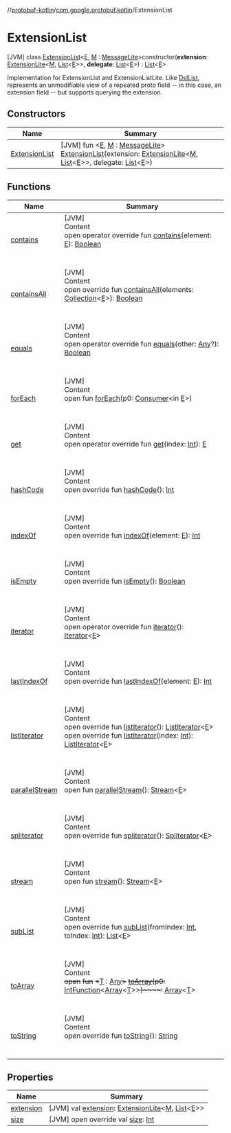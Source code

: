 //[protobuf-kotlin](/reference/kotlin/api-docs/)/[com.google.protobuf.kotlin](/reference/kotlin/api-docs/protobuf-kotlin/com.google.protobuf.kotlin/)/ExtensionList

# ExtensionList

[JVM] class [ExtensionList]()<[E](), [M]() :
[MessageLite](/reference/java/api-docs/com/google/protobuf/MessageLite.html)>constructor(**extension**:
[ExtensionLite](/reference/java/api-docs/com/google/protobuf/ExtensionLite.html)<[M](),
[List](https://kotlinlang.org/api/latest/jvm/stdlib/kotlin.collections/-list/index.html)<[E]()>>,
**delegate**:
[List](https://kotlinlang.org/api/latest/jvm/stdlib/kotlin.collections/-list/index.html)<[E]()>) :
[List](https://kotlinlang.org/api/latest/jvm/stdlib/kotlin.collections/-list/index.html)<[E]()>

Implementation for ExtensionList and ExtensionListLite. Like
[DslList](../-dsl-list/), represents an unmodifiable view of a repeated proto
field -- in this case, an extension field -- but supports querying the
extension.

## Constructors

Name | Summary
--- | ---
[ExtensionList]() | [JVM] fun <[E](), [M]() : [MessageLite](/reference/java/api-docs/com/google/protobuf/MessageLite.html)> [ExtensionList]()(extension: [ExtensionLite](/reference/java/api-docs/com/google/protobuf/ExtensionLite.html)<[M](), [List](https://kotlinlang.org/api/latest/jvm/stdlib/kotlin.collections/-list/index.html)<[E]()\>\>, delegate: [List](https://kotlinlang.org/api/latest/jvm/stdlib/kotlin.collections/-list/index.html)<[E]()>)


## Functions

Name                                                                                                                                                                                                      | Summary
--------------------------------------------------------------------------------------------------------------------------------------------------------------------------------------------------------- | -------
<a name="kotlin.collections/List/contains/#TypeParam(bounds=[kotlin.Any?])/PointingToDeclaration/"></a>[contains](#765883978%2FFunctions%2F-246181541)                                                    | <a name="kotlin.collections/List/contains/#TypeParam(bounds=[kotlin.Any?])/PointingToDeclaration/"></a>[JVM] <br>Content <br>open operator override fun [contains](#765883978%2FFunctions%2F-246181541)(element: [E]()): [Boolean](https://kotlinlang.org/api/latest/jvm/stdlib/kotlin/-boolean/index.html) <br><br><br>
<a name="kotlin.collections/List/containsAll/#kotlin.collections.Collection[TypeParam(bounds=[kotlin.Any?])]/PointingToDeclaration/"></a>[containsAll](#-225903147%2FFunctions%2F-246181541)              | <a name="kotlin.collections/List/containsAll/#kotlin.collections.Collection[TypeParam(bounds=[kotlin.Any?])]/PointingToDeclaration/"></a>[JVM] <br>Content <br>open override fun [containsAll](#-225903147%2FFunctions%2F-246181541)(elements: [Collection](https://kotlinlang.org/api/latest/jvm/stdlib/kotlin.collections/-collection/index.html)<[E]()>): [Boolean](https://kotlinlang.org/api/latest/jvm/stdlib/kotlin/-boolean/index.html) <br><br><br>
<a name="com.google.protobuf.kotlin/ExtensionList/equals/#kotlin.Any?/PointingToDeclaration/"></a>[equals](equals)                                                                                        | <a name="com.google.protobuf.kotlin/ExtensionList/equals/#kotlin.Any?/PointingToDeclaration/"></a>[JVM] <br>Content <br>open operator override fun [equals](equals)(other: [Any](https://kotlinlang.org/api/latest/jvm/stdlib/kotlin/-any/index.html)?): [Boolean](https://kotlinlang.org/api/latest/jvm/stdlib/kotlin/-boolean/index.html) <br><br><br>
<a name="kotlin.collections/Iterable/forEach/#java.util.function.Consumer[TypeParam(bounds=[kotlin.Any?])]/PointingToDeclaration/"></a>[forEach](#1532301601%2FFunctions%2F-246181541)                    | <a name="kotlin.collections/Iterable/forEach/#java.util.function.Consumer[TypeParam(bounds=[kotlin.Any?])]/PointingToDeclaration/"></a>[JVM] <br>Content <br>open fun [forEach](#1532301601%2FFunctions%2F-246181541)(p0: [Consumer](https://docs.oracle.com/javase/8/docs/api/java/util/function/Consumer.html)<in [E]()>) <br><br><br>
<a name="kotlin.collections/List/get/#kotlin.Int/PointingToDeclaration/"></a>[get](#961975567%2FFunctions%2F-246181541)                                                                                   | <a name="kotlin.collections/List/get/#kotlin.Int/PointingToDeclaration/"></a>[JVM] <br>Content <br>open operator override fun [get](#961975567%2FFunctions%2F-246181541)(index: [Int](https://kotlinlang.org/api/latest/jvm/stdlib/kotlin/-int/index.html)): [E]() <br><br><br>
<a name="com.google.protobuf.kotlin/ExtensionList/hashCode/#/PointingToDeclaration/"></a>[hashCode](hash-code)                                                                                            | <a name="com.google.protobuf.kotlin/ExtensionList/hashCode/#/PointingToDeclaration/"></a>[JVM] <br>Content <br>open override fun [hashCode](hash-code)(): [Int](https://kotlinlang.org/api/latest/jvm/stdlib/kotlin/-int/index.html) <br><br><br>
<a name="kotlin.collections/List/indexOf/#TypeParam(bounds=[kotlin.Any?])/PointingToDeclaration/"></a>[indexOf](#-407930336%2FFunctions%2F-246181541)                                                     | <a name="kotlin.collections/List/indexOf/#TypeParam(bounds=[kotlin.Any?])/PointingToDeclaration/"></a>[JVM] <br>Content <br>open override fun [indexOf](#-407930336%2FFunctions%2F-246181541)(element: [E]()): [Int](https://kotlinlang.org/api/latest/jvm/stdlib/kotlin/-int/index.html) <br><br><br>
<a name="kotlin.collections/List/isEmpty/#/PointingToDeclaration/"></a>[isEmpty](#-1000881820%2FFunctions%2F-246181541)                                                                                   | <a name="kotlin.collections/List/isEmpty/#/PointingToDeclaration/"></a>[JVM] <br>Content <br>open override fun [isEmpty](#-1000881820%2FFunctions%2F-246181541)(): [Boolean](https://kotlinlang.org/api/latest/jvm/stdlib/kotlin/-boolean/index.html) <br><br><br>
<a name="com.google.protobuf.kotlin/ExtensionList/iterator/#/PointingToDeclaration/"></a>[iterator](iterator)                                                                                             | <a name="com.google.protobuf.kotlin/ExtensionList/iterator/#/PointingToDeclaration/"></a>[JVM] <br>Content <br>open operator override fun [iterator](iterator)(): [Iterator](https://kotlinlang.org/api/latest/jvm/stdlib/kotlin.collections/-iterator/index.html)<[E]()> <br><br><br>
<a name="kotlin.collections/List/lastIndexOf/#TypeParam(bounds=[kotlin.Any?])/PointingToDeclaration/"></a>[lastIndexOf](#1327716778%2FFunctions%2F-246181541)                                             | <a name="kotlin.collections/List/lastIndexOf/#TypeParam(bounds=[kotlin.Any?])/PointingToDeclaration/"></a>[JVM] <br>Content <br>open override fun [lastIndexOf](#1327716778%2FFunctions%2F-246181541)(element: [E]()): [Int](https://kotlinlang.org/api/latest/jvm/stdlib/kotlin/-int/index.html) <br><br><br>
<a name="com.google.protobuf.kotlin/ExtensionList/listIterator/#/PointingToDeclaration/"></a>[listIterator](list-iterator)                                                                                | <a name="com.google.protobuf.kotlin/ExtensionList/listIterator/#/PointingToDeclaration/"></a>[JVM] <br>Content <br>open override fun [listIterator](list-iterator)(): [ListIterator](https://kotlinlang.org/api/latest/jvm/stdlib/kotlin.collections/-list-iterator/index.html)<[E]()> <br>open override fun [listIterator](list-iterator)(index: [Int](https://kotlinlang.org/api/latest/jvm/stdlib/kotlin/-int/index.html)): [ListIterator](https://kotlinlang.org/api/latest/jvm/stdlib/kotlin.collections/-list-iterator/index.html)<[E]()> <br><br><br>
<a name="kotlin.collections/Collection/parallelStream/#/PointingToDeclaration/"></a>[parallelStream](#-1592339412%2FFunctions%2F-246181541)                                                               | <a name="kotlin.collections/Collection/parallelStream/#/PointingToDeclaration/"></a>[JVM] <br>Content <br>open fun [parallelStream](#-1592339412%2FFunctions%2F-246181541)(): [Stream](https://docs.oracle.com/javase/8/docs/api/java/util/stream/Stream.html)<[E]()> <br><br><br>
<a name="kotlin.collections/List/spliterator/#/PointingToDeclaration/"></a>[spliterator](#703021258%2FFunctions%2F-246181541)                                                                             | <a name="kotlin.collections/List/spliterator/#/PointingToDeclaration/"></a>[JVM] <br>Content <br>open override fun [spliterator](#703021258%2FFunctions%2F-246181541)(): [Spliterator](https://docs.oracle.com/javase/8/docs/api/java/util/Spliterator.html)<[E]()> <br><br><br>
<a name="kotlin.collections/Collection/stream/#/PointingToDeclaration/"></a>[stream](#135225651%2FFunctions%2F-246181541)                                                                                 | <a name="kotlin.collections/Collection/stream/#/PointingToDeclaration/"></a>[JVM] <br>Content <br>open fun [stream](#135225651%2FFunctions%2F-246181541)(): [Stream](https://docs.oracle.com/javase/8/docs/api/java/util/stream/Stream.html)<[E]()> <br><br><br>
<a name="kotlin.collections/List/subList/#kotlin.Int#kotlin.Int/PointingToDeclaration/"></a>[subList](#423386006%2FFunctions%2F-246181541)                                                                | <a name="kotlin.collections/List/subList/#kotlin.Int#kotlin.Int/PointingToDeclaration/"></a>[JVM] <br>Content <br>open override fun [subList](#423386006%2FFunctions%2F-246181541)(fromIndex: [Int](https://kotlinlang.org/api/latest/jvm/stdlib/kotlin/-int/index.html), toIndex: [Int](https://kotlinlang.org/api/latest/jvm/stdlib/kotlin/-int/index.html)): [List](https://kotlinlang.org/api/latest/jvm/stdlib/kotlin.collections/-list/index.html)<[E]()> <br><br><br>
<a name="kotlin.collections/Collection/toArray/#java.util.function.IntFunction[kotlin.Array[TypeParam(bounds=[kotlin.Any])]]/PointingToDeclaration/"></a>[toArray](#-1215154575%2FFunctions%2F-246181541) | <a name="kotlin.collections/Collection/toArray/#java.util.function.IntFunction[kotlin.Array[TypeParam(bounds=[kotlin.Any])]]/PointingToDeclaration/"></a>[JVM] <br>Content <br>~~open~~ ~~fun~~ ~~<~~[T](#-1215154575%2FFunctions%2F-246181541) : [Any](https://kotlinlang.org/api/latest/jvm/stdlib/kotlin/-any/index.html)~~>~~ [~~toArray~~](#-1215154575%2FFunctions%2F-246181541)~~(~~~~p0~~~~:~~ [IntFunction](https://docs.oracle.com/javase/8/docs/api/java/util/function/IntFunction.html)<[Array](https://kotlinlang.org/api/latest/jvm/stdlib/kotlin/-array/index.html)<[T](#-1215154575%2FFunctions%2F-246181541)>>~~)~~~~:~~ [Array](https://kotlinlang.org/api/latest/jvm/stdlib/kotlin/-array/index.html)<[T](#-1215154575%2FFunctions%2F-246181541)> <br><br><br>
<a name="com.google.protobuf.kotlin/ExtensionList/toString/#/PointingToDeclaration/"></a>[toString](to-string)                                                                                            | <a name="com.google.protobuf.kotlin/ExtensionList/toString/#/PointingToDeclaration/"></a>[JVM] <br>Content <br>open override fun [toString](to-string)(): [String](https://kotlinlang.org/api/latest/jvm/stdlib/kotlin/-string/index.html) <br><br><br>

## Properties

Name                                                                                                                              | Summary
--------------------------------------------------------------------------------------------------------------------------------- | -------
<a name="com.google.protobuf.kotlin/ExtensionList/extension/#/PointingToDeclaration/"></a>[extension](extension)                  | <a name="com.google.protobuf.kotlin/ExtensionList/extension/#/PointingToDeclaration/"></a> [JVM] val [extension](extension): [ExtensionLite](/reference/java/api-docs/com/google/protobuf/ExtensionLite.html)<[M](), [List](https://kotlinlang.org/api/latest/jvm/stdlib/kotlin.collections/-list/index.html)<[E]()>> <br>
<a name="com.google.protobuf.kotlin/ExtensionList/size/#/PointingToDeclaration/"></a>[size](#648753719%2FProperties%2F-246181541) | <a name="com.google.protobuf.kotlin/ExtensionList/size/#/PointingToDeclaration/"></a> [JVM] open override val [size](#648753719%2FProperties%2F-246181541): [Int](https://kotlinlang.org/api/latest/jvm/stdlib/kotlin/-int/index.html) <br>
